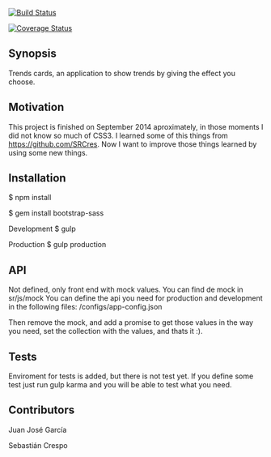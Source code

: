 [![Build Status](https://api.travis-ci.org/jotaoncode/trends.svg)](https://api.travis-ci.org/jotaoncode/trends.svg)

[![Coverage Status](https://coveralls.io/repos/jotaoncode/trends/badge.svg?branch=master&service=github)](https://coveralls.io/repos/jotaoncode/trends?branch=master)

## Synopsis

Trends cards, an application to show trends by giving the effect you choose.

## Motivation

This project is finished on September 2014 aproximately, in those moments I did not know so much of CSS3. I learned some of this things from https://github.com/SRCres.
Now I want to improve those things learned by using some new things.

## Installation

$ npm install

$ gem install bootstrap-sass

Development
$ gulp

Production
$ gulp production

## API

Not defined, only front end with mock values. You can find de mock in sr/js/mock
You can define the api you need for production and development in the following
files:
/configs/app-config.json

Then remove the mock, and add a promise to get those values in the way you need,
set the collection with the values, and thats it :).

## Tests

Enviroment for tests is added, but there is not test yet.
If you define some test just run gulp karma and you will be able to
test what you need.

## Contributors

Juan José García

Sebastián Crespo

